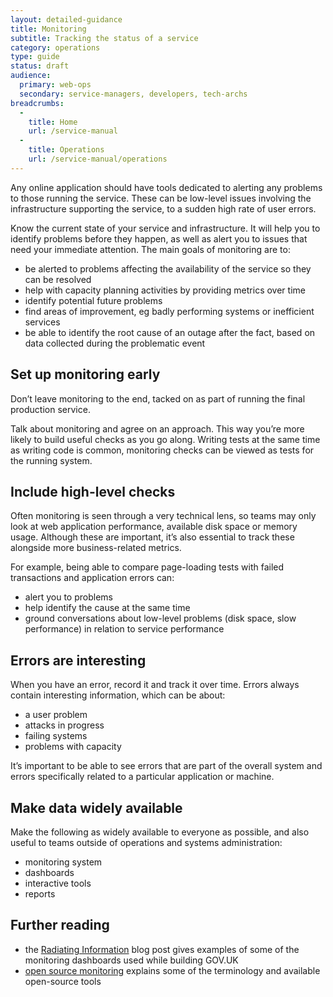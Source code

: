 ```yaml
---
layout: detailed-guidance
title: Monitoring
subtitle: Tracking the status of a service
category: operations
type: guide
status: draft
audience: 
  primary: web-ops
  secondary: service-managers, developers, tech-archs
breadcrumbs:
  -
    title: Home
    url: /service-manual
  -
    title: Operations
    url: /service-manual/operations
---
```


Any online application should have tools dedicated to alerting any problems to those running the service. These can be low-level issues involving the infrastructure supporting the service, to a sudden high rate of user errors.

Know the current state of your service and infrastructure. It will help you to identify problems before they happen, as well as alert you to issues that need your immediate attention. The main goals of monitoring are to:

* be alerted to problems affecting the availability of the service so they can be resolved
* help with capacity planning activities by providing metrics over time
* identify potential future problems
* find areas of improvement, eg badly performing systems or inefficient services
* be able to identify the root cause of an outage after the fact, based on data collected during the problematic event

## Set up monitoring early

Don’t leave monitoring to the end, tacked on as part of running the final production service. 

Talk about monitoring and agree on an approach. This way you’re more likely to build useful checks as you go along. Writing tests at the same time as writing code is common, monitoring checks can be viewed as tests for the running system.

## Include high-level checks

Often monitoring is seen through a very technical lens, so teams may only look at web application performance, available disk space or memory usage. Although these are important, it’s also essential to track these alongside more business-related metrics.

For example, being able to compare page-loading tests with failed transactions and application errors can: 

* alert you to problems
* help identify the cause at the same time
* ground conversations about low-level problems (disk space, slow performance) in relation to service performance

## Errors are interesting

When you have an error, record it and track it over time. Errors always contain interesting information, which can be about:

* a user problem
* attacks in progress
* failing systems
* problems with capacity

It’s important to be able to see errors that are part of the overall system and errors specifically related to a particular application or machine.

## Make data widely available

Make the following as widely available to everyone as possible, and also useful to teams outside of operations and systems administration:

* monitoring system
* dashboards
* interactive tools
* reports

## Further reading

* the [Radiating Information](http://digital.cabinetoffice.gov.uk/2012/02/08/radiating-information/) blog post gives examples of some of the monitoring dashboards used while building GOV.UK
* [open source monitoring](https://speakerdeck.com/obfuscurity/the-state-of-open-source-monitoring) explains some of the terminology and available open-source tools

